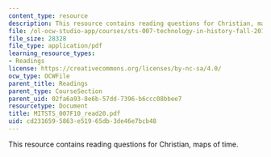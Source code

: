```yaml
---
content_type: resource
description: This resource contains reading questions for Christian, maps of time.
file: /ol-ocw-studio-app/courses/sts-007-technology-in-history-fall-2010/cd2316595863e51965db3de46e7bcb48_MITSTS_007F10_read20.pdf
file_size: 28328
file_type: application/pdf
learning_resource_types:
- Readings
license: https://creativecommons.org/licenses/by-nc-sa/4.0/
ocw_type: OCWFile
parent_title: Readings
parent_type: CourseSection
parent_uid: 02fa6a93-8e6b-57dd-7396-b6ccc08bbee7
resourcetype: Document
title: MITSTS_007F10_read20.pdf
uid: cd231659-5863-e519-65db-3de46e7bcb48
---
```

This resource contains reading questions for Christian, maps of time.